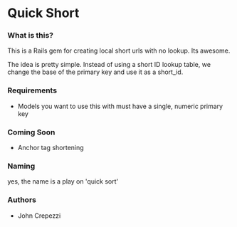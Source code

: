 # Quick Short

### What is this?

This is a Rails gem for creating local short urls with no lookup.
Its awesome.

The idea is pretty simple.  Instead of using a short ID lookup table, we change the base of the primary key and use it as a short_id.

### Requirements

* Models you want to use this with must have a single, numeric primary key

### Coming Soon

* Anchor tag shortening

### Naming

yes, the name is a play on 'quick sort'

### Authors

* John Crepezzi
